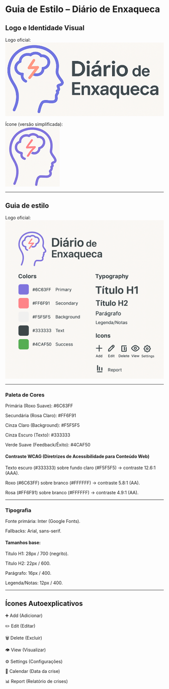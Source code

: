 # Guia de Estilo – Diário de Enxaqueca

## Logo e Identidade Visual

Logo oficial:  
![Logo do Diário de Enxaqueca](./assets/logo.png)

Ícone (versão simplificada):  
![Ícone do Diário de Enxaqueca](./assets/icone.png)

---

## Guia de estilo

Logo oficial:  
![Logo do Diário de Enxaqueca](./assets/style-guide.png)

---

### Paleta de Cores

Primária (Roxo Suave): #6C63FF

Secundária (Rosa Claro): #FF6F91

Cinza Claro (Background): #F5F5F5

Cinza Escuro (Texto): #333333

Verde Suave (Feedback/Êxito): #4CAF50

#### Contraste WCAG (Diretrizes de Acessibilidade para Conteúdo Web)

Texto escuro (#333333) sobre fundo claro (#F5F5F5) → contraste 12.6:1 (AAA).

Roxo (#6C63FF) sobre branco (#FFFFFF) → contraste 5.8:1 (AA).

Rosa (#FF6F91) sobre branco (#FFFFFF) → contraste 4.9:1 (AA).

---

###  Tipografia

Fonte primária: Inter (Google Fonts).

Fallbacks: Arial, sans-serif.

#### Tamanhos base:

Título H1: 28px / 700 (negrito).

Título H2: 22px / 600.

Parágrafo: 16px / 400.

Legenda/Notas: 12px / 400.

---

## Ícones Autoexplicativos

➕ Add (Adicionar)

✏️ Edit (Editar)

🗑️ Delete (Excluir)

👁️ View (Visualizar)

⚙️ Settings (Configurações)

📅 Calendar (Data da crise)

📊 Report (Relatório de crises)

